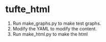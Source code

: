 # tufte_html
1. Run make_graphs.py to make test graphs.
2. Modify the YAML to modify the content.
3. Run make_html.py to make the html
